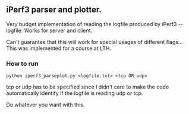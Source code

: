 ## iPerf3 parser and plotter.
Very budget implementation of reading the logfile produced by iPerf3 --logfile. Works for server and client.

Can't guarantee that this will work for special usages of different flags... This was implemented for a course at LTH.

### How to run
`python iperf3_parseplot.py <logfile.txt> <tcp OR udp>` 

tcp or udp has to be specified since I didn't care to make the code automatically identify if the logfile is reading udp or tcp.

Do whatever you want with this.

